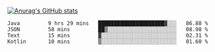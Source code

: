 [![Anurag's GitHub stats](https://github-readme-stats.vercel.app/api?username=sebasphere&count_private=true&theme=tokyonight)](https://github.com/anuraghazra/github-readme-stats)

<!--START_SECTION:waka-->
```text
Java         9 hrs 29 mins   █████████████████████▓░░░   86.88 % 
JSON         58 mins         ██▒░░░░░░░░░░░░░░░░░░░░░░   08.98 % 
Text         15 mins         ▓░░░░░░░░░░░░░░░░░░░░░░░░   02.31 % 
Kotlin       10 mins         ▒░░░░░░░░░░░░░░░░░░░░░░░░   01.60 % 
```
<!--END_SECTION:waka-->
